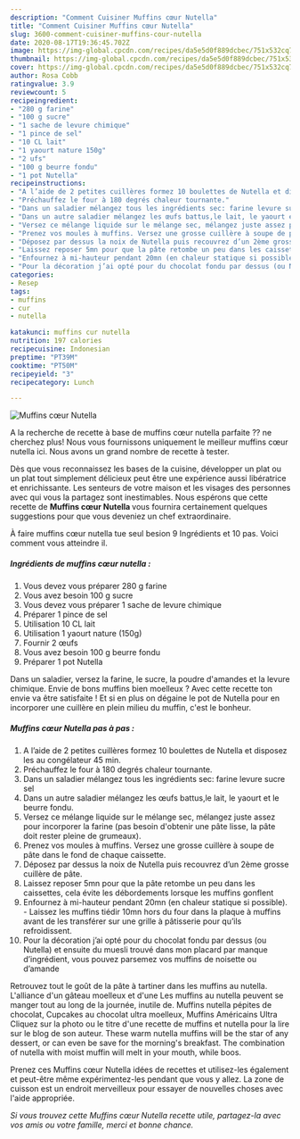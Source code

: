 ```yaml
---
description: "Comment Cuisiner Muffins cœur Nutella"
title: "Comment Cuisiner Muffins cœur Nutella"
slug: 3600-comment-cuisiner-muffins-cour-nutella
date: 2020-08-17T19:36:45.702Z
image: https://img-global.cpcdn.com/recipes/da5e5d0f889dcbec/751x532cq70/muffins-coeur-nutella-photo-principale-de-la-recette.jpg
thumbnail: https://img-global.cpcdn.com/recipes/da5e5d0f889dcbec/751x532cq70/muffins-coeur-nutella-photo-principale-de-la-recette.jpg
cover: https://img-global.cpcdn.com/recipes/da5e5d0f889dcbec/751x532cq70/muffins-coeur-nutella-photo-principale-de-la-recette.jpg
author: Rosa Cobb
ratingvalue: 3.9
reviewcount: 5
recipeingredient:
- "280 g farine"
- "100 g sucre"
- "1 sache de levure chimique"
- "1 pince de sel"
- "10 CL lait"
- "1 yaourt nature 150g"
- "2 ufs"
- "100 g beurre fondu"
- "1 pot Nutella"
recipeinstructions:
- "A l’aide de 2 petites cuillères formez 10 boulettes de Nutella et disposez les au congélateur 45 min."
- "Préchauffez le four à 180 degrés chaleur tournante."
- "Dans un saladier mélangez tous les ingrédients sec: farine levure sucre sel"
- "Dans un autre saladier mélangez les œufs battus,le lait, le yaourt et le beurre fondu."
- "Versez ce mélange liquide sur le mélange sec, mélangez juste assez pour incorporer la farine (pas besoin d&#39;obtenir une pâte lisse, la pâte doit rester pleine de grumeaux)."
- "Prenez vos moules à muffins. Versez une grosse cuillère à soupe de pâte dans le fond de chaque caissette."
- "Déposez par dessus la noix de Nutella puis recouvrez d’un 2ème grosse cuillère de pâte."
- "Laissez reposer 5mn pour que la pâte retombe un peu dans les caissettes, cela évite les débordements lorsque les muffins gonflent"
- "Enfournez à mi-hauteur pendant 20mn (en chaleur statique si possible). Laissez les muffins tiédir 10mn hors du four dans la plaque à muffins avant de les transférer sur une grille à pâtisserie pour qu’ils refroidissent."
- "Pour la décoration j’ai opté pour du chocolat fondu par dessus (ou Nutella) et ensuite du muesli trouvé dans mon placard par manque d’ingrédient, vous pouvez parsemez vos muffins de noisette ou d’amande"
categories:
- Resep
tags:
- muffins
- cur
- nutella

katakunci: muffins cur nutella 
nutrition: 197 calories
recipecuisine: Indonesian
preptime: "PT39M"
cooktime: "PT50M"
recipeyield: "3"
recipecategory: Lunch

---
```



![Muffins cœur Nutella](https://img-global.cpcdn.com/recipes/da5e5d0f889dcbec/751x532cq70/muffins-coeur-nutella-photo-principale-de-la-recette.jpg)

A la recherche de recette à base de muffins cœur nutella parfaite ?? ne cherchez plus! Nous vous fournissons uniquement le meilleur muffins cœur nutella ici. Nous avons un grand nombre de recette à tester.

Dès que vous reconnaissez les bases de la cuisine, développer un plat ou un plat tout simplement délicieux peut être une expérience aussi libératrice et enrichissante. Les senteurs de votre maison et les visages des personnes avec qui vous la partagez sont inestimables. Nous espérons que cette recette de <strong> Muffins cœur Nutella </strong> vous fournira certainement quelques suggestions pour que vous deveniez un chef extraordinaire.

<!--inarticleads1-->

À faire muffins cœur nutella tue seul besion 9 Ingrédients et 10 pas. Voici comment vous atteindre il.

##### Ingrédients de muffins cœur nutella :

1. Vous devez vous préparer 280 g farine
1. Vous avez besoin 100 g sucre
1. Vous devez vous préparer 1 sache de levure chimique
1. Préparer 1 pince de sel
1. Utilisation 10 CL lait
1. Utilisation 1 yaourt nature (150g)
1. Fournir 2 œufs
1. Vous avez besoin 100 g beurre fondu
1. Préparer 1 pot Nutella


Dans un saladier, versez la farine, le sucre, la poudre d&#39;amandes et la levure chimique. Envie de bons muffins bien moelleux ? Avec cette recette ton envie va être satisfaite ! Et si en plus on dégaine le pot de Nutella pour en incorporer une cuillère en plein milieu du muffin, c&#39;est le bonheur. 

<!--inarticleads2-->

##### Muffins cœur Nutella pas à pas :

1. A l’aide de 2 petites cuillères formez 10 boulettes de Nutella et disposez les au congélateur 45 min.
1. Préchauffez le four à 180 degrés chaleur tournante.
1. Dans un saladier mélangez tous les ingrédients sec: farine levure sucre sel
1. Dans un autre saladier mélangez les œufs battus,le lait, le yaourt et le beurre fondu.
1. Versez ce mélange liquide sur le mélange sec, mélangez juste assez pour incorporer la farine (pas besoin d&#39;obtenir une pâte lisse, la pâte doit rester pleine de grumeaux).
1. Prenez vos moules à muffins. Versez une grosse cuillère à soupe de pâte dans le fond de chaque caissette.
1. Déposez par dessus la noix de Nutella puis recouvrez d’un 2ème grosse cuillère de pâte.
1. Laissez reposer 5mn pour que la pâte retombe un peu dans les caissettes, cela évite les débordements lorsque les muffins gonflent
1. Enfournez à mi-hauteur pendant 20mn (en chaleur statique si possible). - Laissez les muffins tiédir 10mn hors du four dans la plaque à muffins avant de les transférer sur une grille à pâtisserie pour qu’ils refroidissent.
1. Pour la décoration j’ai opté pour du chocolat fondu par dessus (ou Nutella) et ensuite du muesli trouvé dans mon placard par manque d’ingrédient, vous pouvez parsemez vos muffins de noisette ou d’amande


Retrouvez tout le goût de la pâte à tartiner dans les muffins au nutella. L&#39;alliance d&#39;un gâteau moelleux et d&#39;une Les muffins au nutella peuvent se manger tout au long de la journée, inutile de. Muffins nutella pépites de chocolat, Cupcakes au chocolat ultra moelleux, Muffins Américains Ultra Cliquez sur la photo ou le titre d&#39;une recette de muffins et nutella pour la lire sur le blog de son auteur. These warm nutella muffins will be the star of any dessert, or can even be save for the morning&#39;s breakfast. The combination of nutella with moist muffin will melt in your mouth, while boos. 

<!--inarticleads1-->

<p>
Prenez ces Muffins cœur Nutella idées de recettes et utilisez-les également et peut-être même expérimentez-les pendant que vous y allez. La zone de cuisson est un endroit merveilleux pour essayer de nouvelles choses avec l'aide appropriée.
</p>

<p>
<i>Si vous trouvez cette Muffins cœur Nutella recette utile, partagez-la avec vos amis ou votre famille, merci et bonne chance.</i>
</p>
